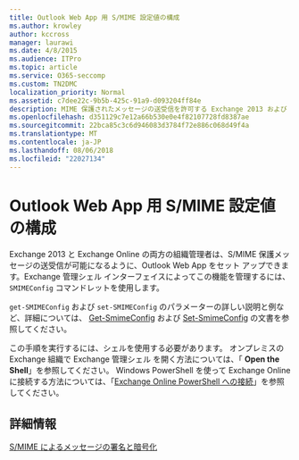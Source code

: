 ```yaml
---
title: Outlook Web App 用 S/MIME 設定値の構成
ms.author: krowley
author: kccross
manager: laurawi
ms.date: 4/8/2015
ms.audience: ITPro
ms.topic: article
ms.service: O365-seccomp
ms.custom: TN2DMC
localization_priority: Normal
ms.assetid: c7dee22c-9b5b-425c-91a9-d093204ff84e
description: MIME 保護されたメッセージの送受信を許可する Exchange 2013 および Exchange オンライン組織管理者は、Outlook Web App を設定できます。SMIMEConfig コマンドレットを使用すると、Exchange 管理シェル インターフェイスを使用してこの機能を管理できます。
ms.openlocfilehash: d351129c7e12a66b530e0e4f82107728fd8387ae
ms.sourcegitcommit: 22bca85c3c6d946083d3784f72e886c068d49f4a
ms.translationtype: MT
ms.contentlocale: ja-JP
ms.lasthandoff: 08/06/2018
ms.locfileid: "22027134"
---
```

# <a name="configure-smime-settings-for-outlook-web-app"></a>Outlook Web App 用 S/MIME 設定値の構成

Exchange 2013 と Exchange Online の両方の組織管理者は、S/MIME 保護メッセージの送受信が可能になるように、Outlook Web App をセット アップできます。Exchange 管理シェル インターフェイスによってこの機能を管理するには、 `SMIMEConfig` コマンドレットを使用します。 
  
`get-SMIMEConfig` および  `set-SMIMEConfig` のパラメーターの詳しい説明と例など、詳細については、 [Get-SmimeConfig](http://technet.microsoft.com/library/4b29fa89-0840-4fe9-8885-019fcef2e02b.aspx) および [Set-SmimeConfig](http://technet.microsoft.com/library/de357ce0-8143-4c36-8032-026292fc63f0.aspx) の文書を参照してください。 
  
この手順を実行するには、シェルを使用する必要があります。 オンプレミスの Exchange 組織で Exchange 管理シェル を開く方法については、「 **Open the Shell**」を参照してください。 Windows PowerShell を使って Exchange Online に接続する方法については、「[Exchange Online PowerShell への接続](https://go.microsoft.com/fwlink/p/?linkid=396554)」を参照してください。
  
## <a name="for-more-information"></a>詳細情報

[S/MIME によるメッセージの署名と暗号化](s-mime-for-message-signing-and-encryption.md)
  

